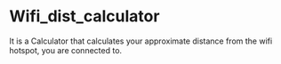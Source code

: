 # Wifi_dist_calculator
It is a Calculator that calculates your approximate distance from the wifi hotspot, you are connected to.
